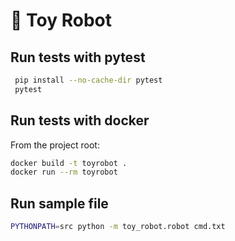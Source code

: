 # 🐳 Toy Robot

## Run tests with pytest
```bash
 pip install --no-cache-dir pytest
 pytest
```

## Run tests with docker
From the project root:
```bash
docker build -t toyrobot .
docker run --rm toyrobot
```

## Run sample file
```bash
PYTHONPATH=src python -m toy_robot.robot cmd.txt
```
